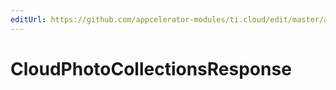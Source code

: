 ```yaml
---
editUrl: https://github.com/appcelerator-modules/ti.cloud/edit/master/apidoc/PhotoCollections/PhotoCollections.yml
---
```

# CloudPhotoCollectionsResponse

<TypeHeader/>

<ApiDocs/>

